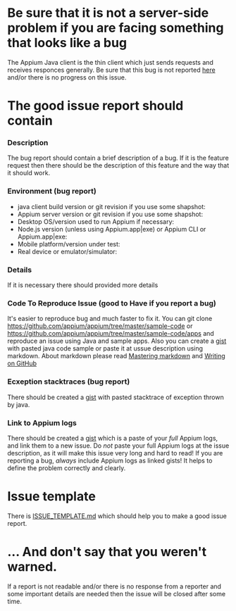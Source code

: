 # Be sure that it is not a server-side problem if you are facing something that looks like a bug

The Appium Java client is the thin client which just sends requests and receives responces generally. 
Be sure that this bug is not reported [here](https://github.com/appium/appium/issues) and/or there is
no progress on this issue.

# The good issue report should contain

### Description

The bug report should contain a brief description of a bug.
If it is the feature request then there should be the description of this feature and the way that it should work.

### Environment (bug report)

* java client build version or git revision if you use some shapshot:
* Appium server version or git revision if you use some shapshot:
* Desktop OS/version used to run Appium if necessary:
* Node.js version (unless using Appium.app|exe) or Appium CLI or Appium.app|exe:
* Mobile platform/version under test:
* Real device or emulator/simulator:

### Details

If it is necessary there should provided more details


### Code To Reproduce Issue (good to Have if you report a bug)

It's easier to reproduce bug and much faster to fix it.
You can git clone https://github.com/appium/appium/tree/master/sample-code or https://github.com/appium/appium/tree/master/sample-code/apps and reproduce an issue using Java and sample apps.
Also you can create a [gist](https://gist.github.com) with pasted java code sample or paste it at ussue description using markdown. About markdown please read [Mastering markdown](https://guides.github.com/features/mastering-markdown/) and 
[Writing on GitHub](https://help.github.com/categories/writing-on-github/)

### Ecxeption stacktraces (bug report)

There should be created a [gist](https://gist.github.com) with pasted stacktrace of exception thrown by java.

### Link to Appium logs

There should be created a [gist](https://gist.github.com) which is a paste of your _full_ Appium logs, and link them to a new issue. Do _not_ paste your full Appium logs at the issue description, as it will make this issue very long and hard to read! 
If you are reporting a bug, _always_ include Appium logs as linked gists! It helps to define the problem correctly and clearly. 


# Issue template
There is [ISSUE_TEMPLATE.md](https://github.com/appium/java-client/blob/master/ISSUE_TEMPLATE.md) which should help you to make a good issue report.

# ... And don't say that you weren't warned. 

If a report is not readable and/or there is no response from a reporter and some important details are needed then the issue will be closed after some time.
